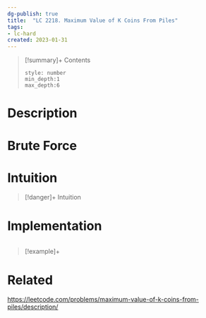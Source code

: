 ```yaml
---
dg-publish: true
title:  "LC 2218. Maximum Value of K Coins From Piles"
tags:
- lc-hard
created: 2023-01-31
---
```


>[!summary]+ Contents
>```toc
>style: number
>min_depth:1
>max_depth:6
>```

# Description

# Brute Force
# Intuition

>[!danger]+ Intuition

# Implementation
```python

```

>[!example]+ 


# Related
https://leetcode.com/problems/maximum-value-of-k-coins-from-piles/description/